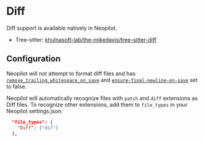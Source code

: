 # Diff

Diff support is available natively in Neopilot.

- Tree-sitter: [khulnasoft-lab/the-mikedavis/tree-sitter-diff](https://github.com/the-mikedavis/tree-sitter-diff)

## Configuration

Neopilot will not attempt to format diff files and has [`remove_trailing_whitespace_on_save`](https://neopilot.dev/docs/configuring-neopilot#remove-trailing-whitespace-on-save) and [`ensure-final-newline-on-save`](https://neopilot.dev/docs/configuring-neopilot#ensure-final-newline-on-save) set to false.

Neopilot will automatically recognize files with `patch` and `diff` extensions as Diff files. To recognize other extensions, add them to `file_types` in your Neopilot settings.json:

```json
  "file_types": {
    "Diff": ["dif"]
  },
```

